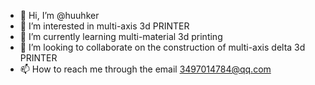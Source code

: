 - 👋 Hi, I’m @huuhker
- 👀 I’m interested in multi-axis 3d PRINTER
- 🌱 I’m currently learning multi-material 3d printing
- 💞️ I’m looking to collaborate on the construction of multi-axis delta 3d PRINTER
- 📫 How to reach me through the email 3497014784@qq.com

<!---
huuhker/huuhker is a ✨ special ✨ repository because its `README.md` (this file) appears on your GitHub profile.
You can click the Preview link to take a look at your changes.
--->
